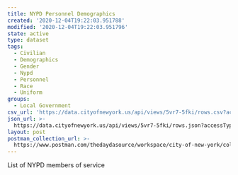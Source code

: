 ```yaml
---
title: NYPD Personnel Demographics
created: '2020-12-04T19:22:03.951788'
modified: '2020-12-04T19:22:03.951796'
state: active
type: dataset
tags:
  - Civilian
  - Demographics
  - Gender
  - Nypd
  - Personnel
  - Race
  - Uniform
groups:
  - Local Government
csv_url: 'https://data.cityofnewyork.us/api/views/5vr7-5fki/rows.csv?accessType=DOWNLOAD'
json_url: >-
  https://data.cityofnewyork.us/api/views/5vr7-5fki/rows.json?accessType=DOWNLOAD
layout: post
postman_collection_url: >-
  https://www.postman.com/thedaydasource/workspace/city-of-new-york/collection/15909983-5abe91b7-a499-42ee-a669-f56c08840aa5
---
```

List of NYPD members of service

